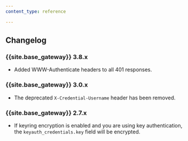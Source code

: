 ```yaml
---
content_type: reference

---
```


## Changelog

### {{site.base_gateway}} 3.8.x
* Added WWW-Authenticate headers to all 401 responses.

### {{site.base_gateway}} 3.0.x
* The deprecated `X-Credential-Username` header has been removed.

### {{site.base_gateway}} 2.7.x
* If keyring encryption is enabled
and you are using key authentication, the `keyauth_credentials.key` field will
be encrypted.